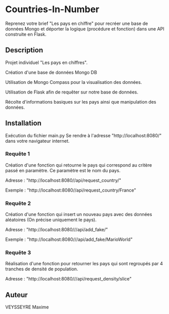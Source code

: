 # Countries-In-Number

Reprenez votre brief "Les pays en chiffre" pour recréer une base de données Mongo et déporter la logique (procédure et fonction) dans une API construite en Flask.


## **Description**

Projet individuel "Les pays en chiffres".

Création d'une base de données Mongo DB

Utilisation de Mongo Compass pour la visualisation des données.

Utilisation de Flask afin de requêter sur notre base de données.

Récolte d'informations basiques sur les pays ainsi que manipulation des données.


## **Installation**

Exécution du fichier main.py
Se rendre à l'adresse "http://localhost:8080/" dans votre navigateur internet.


### Requête 1

Création d'une fonction qui retourne le pays qui correspond au critère passé en paramètre. Ce paramètre est le nom du pays.

Adresse : "http://localhost:8080//api/request_country/"

Exemple : "http://localhost:8080//api/request_country/France"


### Requête 2

Création d'une fonction qui insert un nouveau pays avec des données aléatoires (On précise uniquement le pays).

Adresse : "http://localhost:8080///api/add_fake/"

Exemple : "http://localhost:8080///api/add_fake/MarioWorld"


### Requête 3

Réalisation d'une fonction pour retourner les pays qui sont regroupés par 4 tranches de densité de population.

Adresse : "http://localhost:8080///api/request_density/slice"


## **Auteur**

VEYSSEYRE Maxime